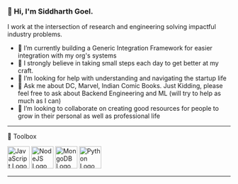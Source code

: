 ### 👋 Hi, I'm Siddharth Goel.

I work at the intersection of research and engineering solving impactful industry problems.

- 🔭 I’m currently building a Generic Integration Framework for easier integration with my org's systems
- 🌱 I strongly believe in taking small steps each day to get better at my craft.
- 🤔 I’m looking for help with understanding and navigating the startup life
- 💬 Ask me about DC, Marvel, Indian Comic Books. Just Kidding, please feel free to ask about Backend Engineering and ML (will try to help as much as I can)
- 👯 I’m looking to collaborate on creating good resources for people to grow in their personal as well as professional life

---

🧰 Toolbox

<img src="https://cdn.worldvectorlogo.com/logos/javascript.svg" alt="JavaScript Logo" width="50" height="50"/> <img src="https://cdn.worldvectorlogo.com/logos/nodejs-1.svg" alt="NodeJS Logo" width="50" height="50"/> <img src="https://cdn.worldvectorlogo.com/logos/mongodb.svg" alt="MongoDB Logo" width="50" height="50"/> <img src="https://cdn.worldvectorlogo.com/logos/python-5.svg" alt="Python Logo" width="50" height="50"/>

---


<!--
**w01fS/w01fS** is a ✨ _special_ ✨ repository because its `README.md` (this file) appears on your GitHub profile.

Here are some ideas to get you started:

- 🔭 I’m currently working on ...
- 🌱 I’m currently learning ...
- 👯 I’m looking to collaborate on ...
- 🤔 I’m looking for help with ...
- 💬 Ask me about ...
- 📫 How to reach me: ...
- 😄 Pronouns: ...
- ⚡ Fun fact: ...
-->
